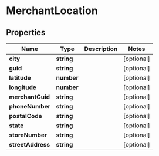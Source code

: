 # MerchantLocation

## Properties
Name | Type | Description | Notes
------------ | ------------- | ------------- | -------------
**city** | **string** |  | [optional] 
**guid** | **string** |  | [optional] 
**latitude** | **number** |  | [optional] 
**longitude** | **number** |  | [optional] 
**merchantGuid** | **string** |  | [optional] 
**phoneNumber** | **string** |  | [optional] 
**postalCode** | **string** |  | [optional] 
**state** | **string** |  | [optional] 
**storeNumber** | **string** |  | [optional] 
**streetAddress** | **string** |  | [optional] 


